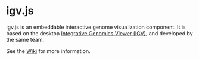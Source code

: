 igv.js
=======


igv.js is an embeddable interactive genome visualization component.  It is based on the desktop [Integrative Genomics Viewer (IGV)](http://www.broadinstitute.org/igv), and developed by the same team.

See the [Wiki](https://github.com/igvteam/igv.js/wiki) for more information.
